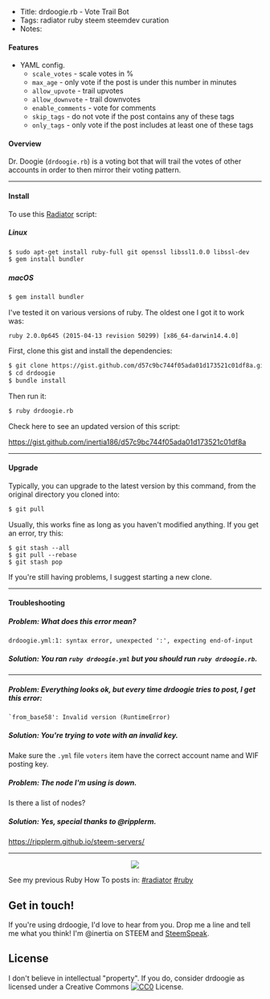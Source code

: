 * Title: drdoogie.rb - Vote Trail Bot
* Tags: radiator ruby steem steemdev curation
* Notes: 

#### Features

* YAML config.
  * `scale_votes` - scale votes in %
  * `max_age` - only vote if the post is under this number in minutes
  * `allow_upvote` - trail upvotes
  * `allow_downvote` - trail downvotes
  * `enable_comments` - vote for comments
  * `skip_tags` - do not vote if the post contains any of these tags
  * `only_tags` - only vote if the post includes at least one of these tags

#### Overview

Dr. Doogie (`drdoogie.rb`) is a voting bot that will trail the votes of other accounts in order to then mirror their voting pattern.

---

#### Install

To use this [Radiator](https://steemit.com/steem/@inertia/radiator-steem-ruby-api-client) script:

##### Linux

```bash
$ sudo apt-get install ruby-full git openssl libssl1.0.0 libssl-dev
$ gem install bundler
```

##### macOS

```bash
$ gem install bundler
```

I've tested it on various versions of ruby.  The oldest one I got it to work was:

`ruby 2.0.0p645 (2015-04-13 revision 50299) [x86_64-darwin14.4.0]`

First, clone this gist and install the dependencies:

```bash
$ git clone https://gist.github.com/d57c9bc744f05ada01d173521c01df8a.git drdoogie
$ cd drdoogie
$ bundle install
```

Then run it:

```bash
$ ruby drdoogie.rb
```

Check here to see an updated version of this script:

https://gist.github.com/inertia186/d57c9bc744f05ada01d173521c01df8a

---

#### Upgrade

Typically, you can upgrade to the latest version by this command, from the original directory you cloned into:

```bash
$ git pull
```

Usually, this works fine as long as you haven't modified anything.  If you get an error, try this:

```
$ git stash --all
$ git pull --rebase
$ git stash pop
```

If you're still having problems, I suggest starting a new clone.

---

#### Troubleshooting

##### Problem: What does this error mean?

```
drdoogie.yml:1: syntax error, unexpected ':', expecting end-of-input
```

##### Solution: You ran `ruby drdoogie.yml` but you should run `ruby drdoogie.rb`.

---

##### Problem: Everything looks ok, but every time drdoogie tries to post, I get this error:

```
`from_base58': Invalid version (RuntimeError)
```

##### Solution: You're trying to vote with an invalid key.

Make sure the `.yml` file `voters` item have the correct account name and WIF posting key.

##### Problem: The node I'm using is down.

Is there a list of nodes?

##### Solution: Yes, special thanks to @ripplerm.

https://ripplerm.github.io/steem-servers/

---

<center>
  <img src="http://i.imgur.com/NPRdGlr.jpg" />
</center>

See my previous Ruby How To posts in: [#radiator](https://steemit.com/created/radiator) [#ruby](https://steemit.com/created/ruby)

## Get in touch!

If you're using drdoogie, I'd love to hear from you.  Drop me a line and tell me what you think!  I'm @inertia on STEEM and [SteemSpeak](http://discord.steemspeak.com).
  
## License

I don't believe in intellectual "property".  If you do, consider drdoogie as licensed under a Creative Commons [![CC0](http://i.creativecommons.org/p/zero/1.0/80x15.png)](http://creativecommons.org/publicdomain/zero/1.0/) License.
